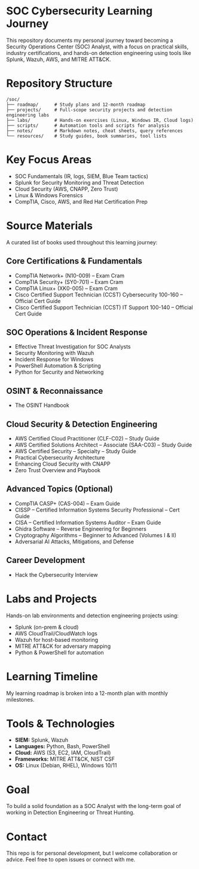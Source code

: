# SOC Cybersecurity Learning Journey

This repository documents my personal journey toward becoming a Security Operations Center (SOC) Analyst, with a focus on practical skills, industry certifications, and hands-on detection engineering using tools like Splunk, Wazuh, AWS, and MITRE ATT&CK.

# Repository Structure

```
/soc/
├── roadmap/      # Study plans and 12-month roadmap
├── projects/     # Full-scope security projects and detection engineering labs
├── labs/         # Hands-on exercises (Linux, Windows IR, Cloud logs)
├── scripts/      # Automation tools and scripts for analysis
├── notes/        # Markdown notes, cheat sheets, query references
└── resources/    # Study guides, book summaries, tool lists
```

# Key Focus Areas

- SOC Fundamentals (IR, logs, SIEM, Blue Team tactics)
- Splunk for Security Monitoring and Threat Detection
- Cloud Security (AWS, CNAPP, Zero Trust)
- Linux & Windows Forensics
- CompTIA, Cisco, AWS, and Red Hat Certification Prep

# Source Materials

A curated list of books used throughout this learning journey:

## Core Certifications & Fundamentals
- CompTIA Network+ (N10-009) – Exam Cram
- CompTIA Security+ (SY0-701) – Exam Cram
- CompTIA Linux+ (XK0-005) – Exam Cram
- Cisco Certified Support Technician (CCST) Cybersecurity 100-160 – Official Cert Guide
- Cisco Certified Support Technician (CCST) IT Support 100-140 – Official Cert Guide

## SOC Operations & Incident Response
- Effective Threat Investigation for SOC Analysts
- Security Monitoring with Wazuh
- Incident Response for Windows
- PowerShell Automation & Scripting
- Python for Security and Networking

## OSINT & Reconnaissance
- The OSINT Handbook

## Cloud Security & Detection Engineering
- AWS Certified Cloud Practitioner (CLF-C02) – Study Guide
- AWS Certified Solutions Architect – Associate (SAA-C03) – Study Guide
- AWS Certified Security – Specialty – Study Guide
- Practical Cybersecurity Architecture
- Enhancing Cloud Security with CNAPP
- Zero Trust Overview and Playbook

## Advanced Topics (Optional)
- CompTIA CASP+ (CAS-004) – Exam Guide
- CISSP – Certified Information Systems Security Professional – Cert Guide
- CISA – Certified Information Systems Auditor – Exam Guide
- Ghidra Software – Reverse Engineering for Beginners
- Cryptography Algorithms – Beginner to Advanced (Volumes I & II)
- Adversarial AI Attacks, Mitigations, and Defense

## Career Development
- Hack the Cybersecurity Interview

# Labs and Projects

Hands-on lab environments and detection engineering projects using:
- Splunk (on-prem & cloud)
- AWS CloudTrail/CloudWatch logs
- Wazuh for host-based monitoring
- MITRE ATT&CK for adversary mapping
- Python & PowerShell for automation

# Learning Timeline

My learning roadmap is broken into a 12-month plan with monthly milestones.

# Tools & Technologies

- **SIEM:** Splunk, Wazuh
- **Languages:** Python, Bash, PowerShell
- **Cloud:** AWS (S3, EC2, IAM, CloudTrail)
- **Frameworks:** MITRE ATT&CK, NIST CSF
- **OS:** Linux (Debian, RHEL), Windows 10/11

# Goal

To build a solid foundation as a SOC Analyst with the long-term goal of working in Detection Engineering or Threat Hunting.

# Contact

This repo is for personal development, but I welcome collaboration or advice. Feel free to open issues or connect with me.